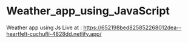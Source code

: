 # Weather_app_using_JavaScript
Weather app using Js
 Live at : https://652198bed825852268012dea--heartfelt-cuchufli-4828dd.netlify.app/

